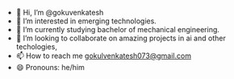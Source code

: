 - 👋 Hi, I’m @gokuvenkatesh
- 👀 I’m interested in emerging technologies.
- 🌱 I’m currently studying bachelor of mechanical engineering.
- 💞️ I’m looking to collaborate on amazing projects in ai and other techologies,
- 📫 How to reach me gokulvenkatesh073@gmail.com
- 😄 Pronouns: he/him

<!---
gokuvenkat/gokuvenkat is a ✨ special ✨ repository because its `README.md` (this file) appears on your GitHub profile.
You can click the Preview link to take a look at your changes.
--->
